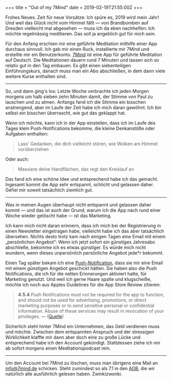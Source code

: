 +++
title = "Out of my 7Mind"
date = 2019-02-19T21:55:00Z
+++

Frohes Neues. Zeit für neue Vorsätze: Ich spüre es, 2019 wird mein Jahr! Und weil das Glück nicht vom Himmel fällt — von Brandbomben auf Dresden vielleicht mal abgesehen — muss ich da eben nachhelfen: Ich möchte regelmässig meditieren. Das soll ja angeblich gut für mich sein.

Für den Anfang erschien mir eine geführte Meditation mithilfe einer App durchaus sinnvoll. Ich gab mir einen Ruck, installierte mir 7Mind und erstellte mir ein Benutzerkonto. [7Mind](http://7mind.de) ist eine App für geführte Meditation auf Deutsch. Die Meditationen dauern rund 7 Minuten und lassen sich so relativ gut in den Tag einbauen. Es gibt einen siebenteiligen Einführungskurs, danach muss man ein Abo abschließen, in dem dann viele weitere Kurse enthalten sind.

-----

So, und dann ging's los: Letzte Woche verbrachte ich jeden Morgen morgens um halb sieben zehn Minuten damit, der Stimme von Paul zu lauschen und zu atmen. Anfangs fand ich die Stimme ein bisschen anstrengend, aber im Laufe der Zeit habe ich mich daran gewöhnt. Ich bin selbst ein bisschen überrascht, wie gut das geklappt hat.

Wenn ich möchte, kann ich in der App einstellen, dass ich im Laufe des Tages klein Push-Notifications bekomme, die kleine Denkanstöße oder Aufgaben enthalten:

> Lass' Gedanken, die dich vielleicht stören, wie Wolken am Himmel vorüberziehen

Oder auch:

> Massiere deine Handflächen, das regt den Kreislauf an

Das fand ich eine schöne Idee und entsprechend habe ich das gemacht. Ingesamt kommt die App sehr entspannt, schlicht und gelassen daher. Gefiel mir soweit tatsächlich ziemlich gut.

-----

Was in meinen Augen überhaupt nicht entspannt und gelassen daher kommt — und das ist auch der Grund, warum ich die App nach rund einer Woche wieder gelöscht habe — ist das Marketing. 

Ich kann mich nicht daran erinnern, dass ich mich bei der Registrierung in einen Newsletter eingetragen habe, vielleicht habe ich das aber tatsächlich übersehen. Nichts desto trotz kam nach einigen Tagen eine Email mit einem „persönlichen Angebot“: Wenn ich jetzt sofort ein günstiges Jahresabo abschließe, bekomme ich es etwas günstiger. Es würde mich nicht wundern, wenn dieses unpersönlich persönliche Angebot jede*r bekommt.

Einen Tag später bekam ich eine [Push-Notification](https://twitter.com/zeitschlag/status/1096410446670766081), dass sie mir eine Email mit einem günstigen Angebot geschickt hätten. Sie haben also die Push Notifications, die ich für die netten Erinnerungen aktiviert hatte, für Marketing genutzt. Und weil ich gerne Haare spalte und klugscheiße, möchte ich noch aus Apples Guidelines für die App Store Review zitieren:

> **4.5.4** Push Notifications must not be required for the app to function, and should not be used for advertising, promotions, or direct marketing purposes or to send sensitive personal or confidential information. Abuse of these services may result in revocation of your privileges. — ([Quelle](https://developer.apple.com/app-store/review/guidelines/))

Sicherlich steht hinter 7Mind ein Unternehmen, das Geld verdienen muss und möchte. Zwischen dem entspannten Anspruch und der stressigen Wirklichkeit klaffte mir dann aber doch eine zu große Lücke und entsprechend habe ich den Account gekündigt. Stattdessen ziehe ich mir ab sofort morgens einen Meditationspodcast rein.

-----

Um den Account bei 7Mind zu löschen, muss man übrigens eine Mail an [info@7mind.de](mailto:info@7mind.de) schicken. Steht zumindest so als 7.1 in den [AGB](http://7mind.de/agb), die wir natürlich alle ausführlich gelesen haben. Zwinkizwonki.